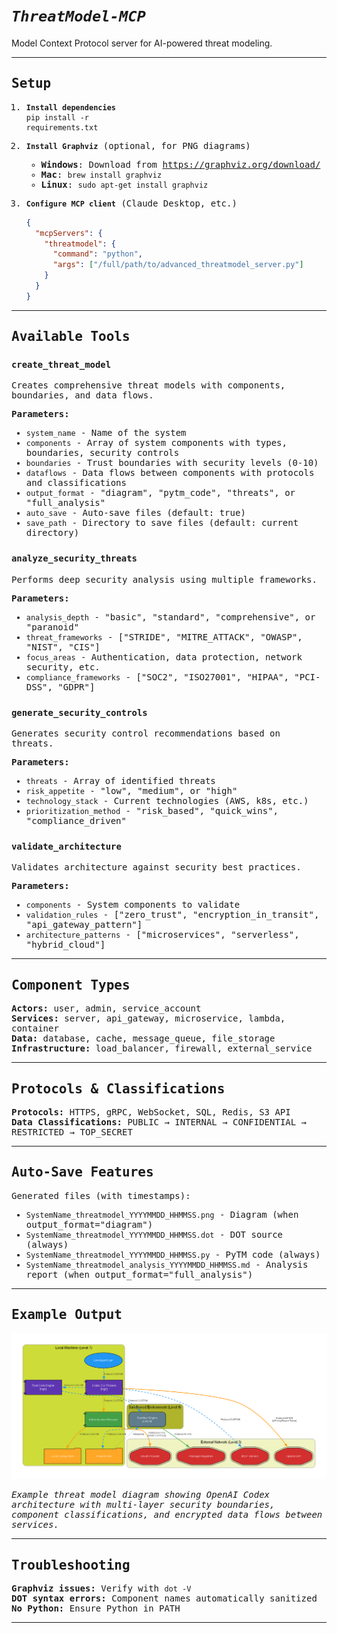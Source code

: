 # <i><b>`ThreatModel-MCP`</b></i>

Model Context Protocol server for AI-powered threat modeling.<br>

---

<samp>

## <b>Setup</b>

1. <b>`Install dependencies`</b><br>
   <code>pip install -r requirements.txt</code>

2. <b>`Install Graphviz`</b> (optional, for PNG diagrams)<br>
   - <b>Windows</b>: Download from https://graphviz.org/download/<br>
   - <b>Mac</b>: <code>brew install graphviz</code><br>
   - <b>Linux</b>: <code>sudo apt-get install graphviz</code>

3. <b>`Configure MCP client`</b> (Claude Desktop, etc.)<br>
   ```json
   {
     "mcpServers": {
       "threatmodel": {
         "command": "python",
         "args": ["/full/path/to/advanced_threatmodel_server.py"]
       }
     }
   }
   ```

---

## <b>Available Tools</b>

### <code>create_threat_model</code>
Creates comprehensive threat models with components, boundaries, and data flows.

<b>Parameters:</b><br>
- <code>system_name</code> - Name of the system<br>
- <code>components</code> - Array of system components with types, boundaries, security controls<br>
- <code>boundaries</code> - Trust boundaries with security levels (0-10)<br>
- <code>dataflows</code> - Data flows between components with protocols and classifications<br>
- <code>output_format</code> - "diagram", "pytm_code", "threats", or "full_analysis"<br>
- <code>auto_save</code> - Auto-save files (default: true)<br>
- <code>save_path</code> - Directory to save files (default: current directory)

### <code>analyze_security_threats</code>
Performs deep security analysis using multiple frameworks.

<b>Parameters:</b><br>
- <code>analysis_depth</code> - "basic", "standard", "comprehensive", or "paranoid"<br>
- <code>threat_frameworks</code> - ["STRIDE", "MITRE_ATTACK", "OWASP", "NIST", "CIS"]<br>
- <code>focus_areas</code> - Authentication, data protection, network security, etc.<br>
- <code>compliance_frameworks</code> - ["SOC2", "ISO27001", "HIPAA", "PCI-DSS", "GDPR"]

### <code>generate_security_controls</code>
Generates security control recommendations based on threats.

<b>Parameters:</b><br>
- <code>threats</code> - Array of identified threats<br>
- <code>risk_appetite</code> - "low", "medium", or "high"<br>
- <code>technology_stack</code> - Current technologies (AWS, k8s, etc.)<br>
- <code>prioritization_method</code> - "risk_based", "quick_wins", "compliance_driven"

### <code>validate_architecture</code>
Validates architecture against security best practices.

<b>Parameters:</b><br>
- <code>components</code> - System components to validate<br>
- <code>validation_rules</code> - ["zero_trust", "encryption_in_transit", "api_gateway_pattern"]<br>
- <code>architecture_patterns</code> - ["microservices", "serverless", "hybrid_cloud"]

---

## <b>Component Types</b>

<b>Actors:</b> user, admin, service_account<br>
<b>Services:</b> server, api_gateway, microservice, lambda, container<br>
<b>Data:</b> database, cache, message_queue, file_storage<br>
<b>Infrastructure:</b> load_balancer, firewall, external_service

---

## <b>Protocols & Classifications</b>

<b>Protocols:</b> HTTPS, gRPC, WebSocket, SQL, Redis, S3 API<br>
<b>Data Classifications:</b> PUBLIC → INTERNAL → CONFIDENTIAL → RESTRICTED → TOP_SECRET

---

## <b>Auto-Save Features</b>

Generated files (with timestamps):<br>
- <code>SystemName_threatmodel_YYYYMMDD_HHMMSS.png</code> - Diagram (when output_format="diagram")<br>
- <code>SystemName_threatmodel_YYYYMMDD_HHMMSS.dot</code> - DOT source (always)<br>
- <code>SystemName_threatmodel_YYYYMMDD_HHMMSS.py</code> - PyTM code (always)<br>
- <code>SystemName_threatmodel_analysis_YYYYMMDD_HHMMSS.md</code> - Analysis report (when output_format="full_analysis")

---

## <b>Example Output</b>

![OpenAI Codex Architecture](OpenAI_Codex_CLI_threatmodel_20250803_232532.png)

<i>Example threat model diagram showing OpenAI Codex architecture with multi-layer security boundaries, component classifications, and encrypted data flows between services.</i>

---

## <b>Troubleshooting</b>

<b>Graphviz issues:</b> Verify with <code>dot -V</code><br>
<b>DOT syntax errors:</b> Component names automatically sanitized<br>
<b>No Python:</b> Ensure Python in PATH

---


</samp>

